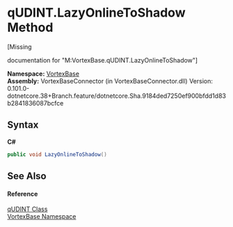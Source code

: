 # qUDINT.LazyOnlineToShadow Method 
 

\[Missing <summary> documentation for "M:VortexBase.qUDINT.LazyOnlineToShadow"\]

**Namespace:**&nbsp;<a href="N_VortexBase.md">VortexBase</a><br />**Assembly:**&nbsp;VortexBaseConnector (in VortexBaseConnector.dll) Version: 0.101.0-dotnetcore.38+Branch.feature/dotnetcore.Sha.9184ded7250ef900bfdd1d83b2841836087bcfce

## Syntax

**C#**<br />
``` C#
public void LazyOnlineToShadow()
```


## See Also


#### Reference
<a href="T_VortexBase_qUDINT.md">qUDINT Class</a><br /><a href="N_VortexBase.md">VortexBase Namespace</a><br />